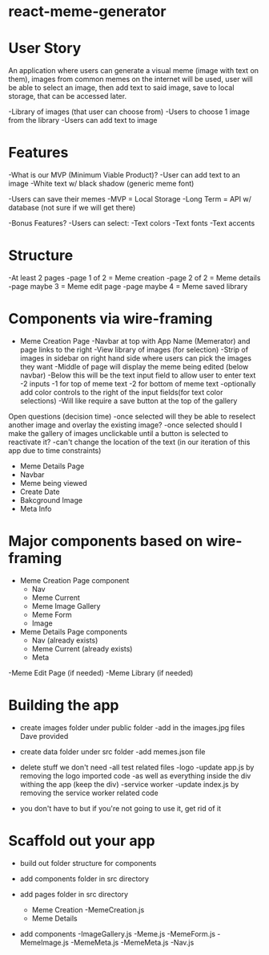 # react-meme-generator

# User Story

An application where users can generate a visual meme (image with text on them), images from common memes on the internet will be used, user will be able to select an image, then add text to said image, save to local storage, that can be accessed later.

-Library of images (that user can choose from)
-Users to choose 1 image from the library
-Users can add text to image

# Features

-What is our MVP (Minimum Viable Product)?
-User can add text to an image
-White text w/ black shadow (generic meme font)

-Users can save their memes
-MVP = Local Storage
-Long Term = API w/ database (not sure if we will get there)

-Bonus Features?
-Users can select:
-Text colors
-Text fonts
-Text accents

# Structure

-At least 2 pages
-page 1 of 2 = Meme creation
-page 2 of 2 = Meme details
-page maybe 3 = Meme edit page
-page maybe 4 = Meme saved library

# Components via wire-framing

- Meme Creation Page
  -Navbar at top with App Name (Memerator) and page links to the right
  -View library of images (for selection)
  -Strip of images in sidebar on right hand side where users can pick the images they want
  -Middle of page will display the meme being edited (below navbar)
  -Below this will be the text input field to allow user to enter text
  -2 inputs
  -1 for top of meme text
  -2 for bottom of meme text
  -optionally add color controls to the right of the input fields(for text color selections)
  -Will like require a save button at the top of the gallery

Open questions (decision time)
-once selected will they be able to reselect another image and overlay the existing image?
-once selected should I make the gallery of images unclickable until a button is selected to reactivate it?
-can't change the location of the text (in our iteration of this app due to time constraints)

- Meme Details Page
- Navbar
- Meme being viewed
- Create Date
- Bakcground Image
- Meta Info

# Major components based on wire-framing

- Meme Creation Page component
  - Nav
  - Meme Current
  - Meme Image Gallery
  - Meme Form
  - Image
- Meme Details Page components
  - Nav (already exists)
  - Meme Current (already exists)
  - Meta

-Meme Edit Page (if needed)
-Meme Library (if needed)

# Building the app

- create images folder under public folder
  -add in the images.jpg files Dave provided

- create data folder under src folder
  -add memes.json file

- delete stuff we don't need
  -all test related files
  -logo
  -update app.js by removing the logo imported code
  -as well as everything inside the div withing the app (keep the div)
  -service worker
  -update index.js by removing the service worker related code

* you don't have to but if you're not going to use it, get rid of it

# Scaffold out your app

- build out folder structure for components

- add components folder in src directory

- add pages folder in src directory

  - Meme Creation
    -MemeCreation.js
  - Meme Details

- add components
  -ImageGallery.js
  -Meme.js
  -MemeForm.js
  -MemeImage.js
  -MemeMeta.js
  -MemeMeta.js
  -Nav.js

